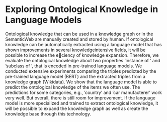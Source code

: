 # Exploring Ontological Knowledge in Language Models

Ontological knowledge that can be used in a knowledge graph or in the SemanticWeb are
manually created and stored by human. If ontological knowledge can be automatically
extracted using a language model that has shown improvements in several knowledgeintensive
fields, it will be possible to increase the eciency of knowledge expansion.
Therefore, we evaluate the ontological knowledge about two properties ’instance of ’ and
’subclass of ’, that is encoded in pre-trained language models. We conducted extensive
experiments comparing the triples predicted by the pre-trained language model (BERT)
and the extracted triples from a knowledge graph (Wikidata). We show that the language
model is able to predict the ontological knowledge of the items we often use. The predictions
for some categories, e.g., ’country’ and ’car manufacterer’ work very well. But overall,
there is still room for improvement. If the language model is more specialized and trained
to extract ontological knowledge, it will be possible to expand the knowledge graph as well
as create the knowledge base through this technology.
